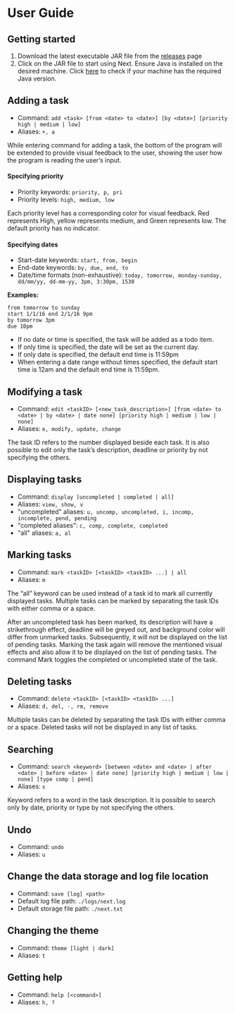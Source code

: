 # User Guide

## Getting started

1. Download the latest executable JAR file from the [releases](https://github.com/cs2103aug2015-f11-2j/main/releases) page
2. Click on the JAR file to start using Next. Ensure Java is installed on the desired machine. Click [here](https://www.java.com/en/download/installed.jsp) to check if your machine has the required Java version.

## Adding a task

- Command: `add <task> [from <date> to <date>] [by <date>] [priority high | medium | low]`
- Aliases: `+, a`

While entering command for adding a task, the bottom of the program will be extended to provide visual feedback to the user, showing the user how the program is reading the user’s input.

#### Specifying priority

- Priority keywords: `priority, p, pri`
- Priority levels: `high, medium, low`

Each priority level has a corresponding color for visual feedback. Red represents High, yellow represents medium, and Green represents low. The default priority has no indicator.

#### Specifying dates

- Start-date keywords: `start, from, begin`
- End-date keywords: `by, due, end, to`
- Date/time formats (non-exhaustive): `today, tomorrow, monday-sunday, dd/mm/yy, dd-mm-yy, 3pm, 3:30pm, 1530`

**Examples:** 
```
from tomorrow to sunday
start 1/1/16 end 2/1/16 9pm
by tomorrow 3pm
due 10pm
```

- If no date or time is specified, the task will be added as a todo item.
- If only time is specified, the date will be set as the current day.
- If only date is specified, the default end time is 11:59pm
- When entering a date range without times specified, the default start time is 12am and the default end time is 11:59pm.

## Modifying a task

- Command: `edit <taskID> [<new_task_description>] [from <date> to <date> | by <date> | date none] [priority high | medium | low | none]`
- Aliases: `e, modify, update, change`

The task ID refers to the number displayed beside each task. It is also possible to edit only the task’s description, deadline or priority by not specifying the others.

## Displaying tasks

- Command: `display [uncompleted | completed | all]`
- Aliases: `view, show, v`
- "uncompleted" aliases: `u, uncomp, uncompleted, i, incomp, incomplete, pend, pending`
- "completed aliases": `c, comp, complete, completed`
- "all" aliases: `a, al`

## Marking tasks

- Command: `mark <taskID> [<taskID> <taskID> ...] | all`
- Aliases: `m`

The “all” keyword can be used instead of a task id to mark all currently displayed tasks. Multiple tasks can be marked by separating the task IDs with either comma or a space. 

After an uncompleted task has been marked, its description will have a strikethrough effect, deadline will be greyed out, and background color will differ from unmarked tasks. Subsequently, it will not be displayed on the list of pending tasks. Marking the task again will remove the mentioned visual effects and also allow it to be displayed on the list of pending tasks. The command Mark toggles the completed or uncompleted state of the task.

## Deleting tasks

- Command: `delete <taskID> [<taskID> <taskID> ...]`
- Aliases: `d, del, -, rm, remove`

Multiple tasks can be deleted by separating the task IDs with either comma or a space. Deleted tasks will not be displayed in any list of tasks.

## Searching

- Command: `search <keyword> [between <date> and <date> | after <date> | before <date> | date none] [priority high | medium | low | none] [type comp | pend]`
- Aliases: `s`

Keyword refers to a word in the task description. It is possible to search only by date, priority or type by not specifying the others.

## Undo

- Command: `undo`
- Aliases: `u`

## Change the data storage and log file location

- Command: `save [log] <path>`
- Default log file path: `./logs/next.log`
- Default storage file path: `./next.txt`

## Changing the theme

- Command: `theme [light | dark]`
- Aliases: `t`

## Getting help

- Command: `help [<command>]`
- Aliases: `h, ?`